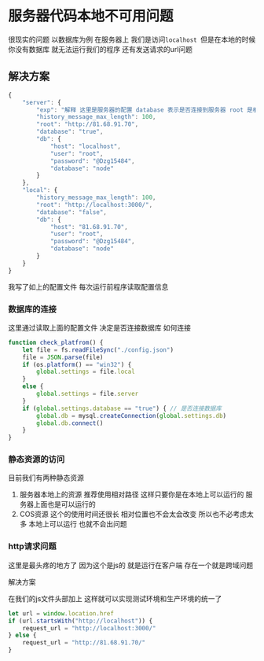# 服务器代码本地不可用问题

很现实的问题 以数据库为例 在服务器上 我们是访问`localhost `但是在本地的时候 你没有数据库 就无法运行我们的程序 还有发送请求的url问题

## 解决方案


```js
{
    "server": {
        "exp": "解释 这里是服务器的配置 database 表示是否连接到服务器 root 是根目录",
        "history_message_max_length": 100,
        "root": "http://81.68.91.70",
        "database": "true",
        "db": {
            "host": "localhost",
            "user": "root",
            "password": "@Dzg15484",
            "database": "node"
        }
    },
    "local": {
        "history_message_max_length": 100,
        "root": "http://localhost:3000/",
        "database": "false",
        "db": {
            "host": "81.68.91.70",
            "user": "root",
            "password": "@Dzg15484",
            "database": "node"
        }
    }
}
```

我写了如上的配置文件 每次运行前程序读取配置信息 

### 数据库的连接

这里通过读取上面的配置文件 决定是否连接数据库 如何连接 

```js
function check_platfrom() {
    let file = fs.readFileSync("./config.json")
    file = JSON.parse(file)
    if (os.platform() == "win32") {
        global.settings = file.local
    }
    else {
        global.settings = file.server
    }
    if (global.settings.database == "true") { // 是否连接数据库
        global.db = mysql.createConnection(global.settings.db)
        global.db.connect() 
    }
}
```



### 静态资源的访问

目前我们有两种静态资源 

1. 服务器本地上的资源 推荐使用相对路径 这样只要你是在本地上可以运行的 服务器上面也是可以运行的 
2. COS资源 这个的使用时间还很长 相对位置也不会太会改变 所以也不必考虑太多 本地上可以运行 也就不会出问题



### http请求问题

这里是最头疼的地方了 因为这个是js的 就是运行在客户端 存在一个就是跨域问题 

解决方案 

在我们的js文件头部加上  这样就可以实现测试环境和生产环境的统一了 

```js
let url = window.location.href
if (url.startsWith("http://localhost")) {
    request_url = "http://localhost:3000/"
} else {
    request_url = "http://81.68.91.70/"
}
```

